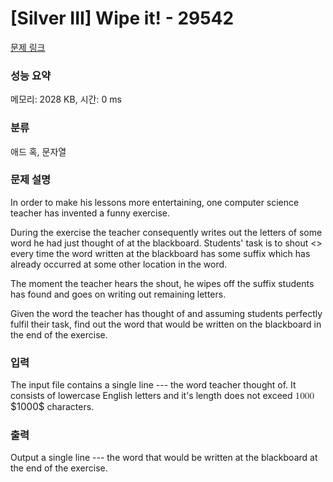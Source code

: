 # [Silver III] Wipe it! - 29542 

[문제 링크](https://www.acmicpc.net/problem/29542) 

### 성능 요약

메모리: 2028 KB, 시간: 0 ms

### 분류

애드 혹, 문자열

### 문제 설명

<p>In order to make his lessons more entertaining, one computer science teacher has invented a funny exercise.</p>

<p>During the exercise the teacher consequently writes out the letters of some word he had just thought of at the blackboard. Students' task is to shout <<Wipe it!>> every time the word written at the blackboard has some suffix which has already occurred at some other location in the word.</p>

<p>The moment the teacher hears the shout, he wipes off the suffix students has found and goes on writing out remaining letters.</p>

<p>Given the word the teacher has thought of and assuming students perfectly fulfil their task, find out the word that would be written on the blackboard in the end of the exercise.</p>

### 입력 

 <p>The input file contains a single line --- the word teacher thought of. It consists of lowercase English letters and it's length does not exceed <mjx-container class="MathJax" jax="CHTML" style="font-size: 109%; position: relative;"><mjx-math class="MJX-TEX" aria-hidden="true"><mjx-mn class="mjx-n"><mjx-c class="mjx-c31"></mjx-c><mjx-c class="mjx-c30"></mjx-c><mjx-c class="mjx-c30"></mjx-c><mjx-c class="mjx-c30"></mjx-c></mjx-mn></mjx-math><mjx-assistive-mml unselectable="on" display="inline"><math xmlns="http://www.w3.org/1998/Math/MathML"><mn>1000</mn></math></mjx-assistive-mml><span aria-hidden="true" class="no-mathjax mjx-copytext">$1000$</span></mjx-container> characters.</p>

### 출력 

 <p>Output a single line --- the word that would be written at the blackboard at the end of the exercise.</p>

